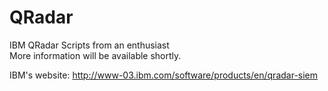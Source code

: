 # QRadar
IBM QRadar Scripts from an enthusiast<br>
More information will be available shortly.<br>


IBM's website: http://www-03.ibm.com/software/products/en/qradar-siem
